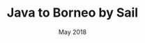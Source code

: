 ---
# Feel free to add content and custom Front Matter to this file.
# To modify the layout, see https://jekyllrb.com/docs/themes/#overriding-theme-defaults

layout: page
title: Java to Borneo by Sail
subtitle: May 2018
hero_image: '/images/voyages/2018-05-java-to-borneo-by-sail/climbing-river.jpg'
description: A 14-day visit to Jakarta, Kepulauan Seribu, Karimata and Pontianak, gaining great insight into local tourism industry and economics.
---
